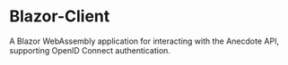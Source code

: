 # Blazor-Client
A Blazor WebAssembly application for interacting with the Anecdote API, supporting OpenID Connect authentication.
